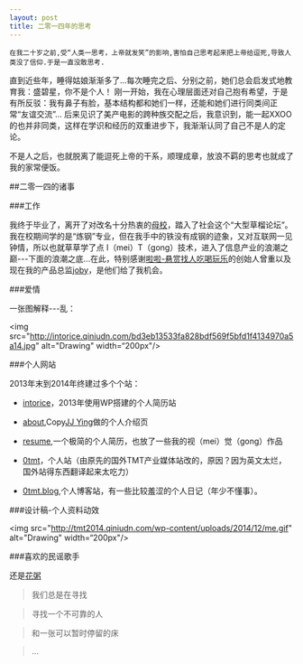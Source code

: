 ```yaml
---
layout: post
title: 二零一四年的思考
---
```


    在我二十岁之前,受“人类一思考，上帝就发笑”的影响,害怕自己思考起来把上帝给逗死,导致人类没了信仰.于是一直没敢思考.

<!-- more -->


直到近些年，睡得姑娘渐渐多了...每次睡完之后、分别之前，她们总会启发式地教育我：盛碧星，你不是个人！
刚一开始，我在心理层面还对自己抱有希望，于是有所反驳：我有鼻子有脸，基本结构都和她们一样，还能和她们进行同类间正常“友谊交流”...
后来见识了美产电影的跨种族交配之后，我意识到，能一起XXOO的也并非同类，这样在学识和经历的双重进步下，我渐渐认同了自己不是人的定论。

不是人之后，也就脱离了能逗死上帝的干系，顺理成章，放浪不羁的思考也就成了我的家常便饭。



##二零一四的诸事



###工作


我终于毕业了，离开了对改名十分热衷的[母校](http://www.hrbeu.edu.cn/)，踏入了社会这个“大型草榴论坛”。我在校期间学的是“炼钢”专业，但在我手中的铁没有成钢的迹象，又对互联网一见钟情，所以也就草草学了点 I（mei）T（gong）技术，进入了信息产业的浪潮之巅---下面的浪潮之底...在此，特别感谢[啦啦-悬赏找人吃喝玩乐](https://itunes.apple.com/cn/app/id636450145?mt=8)的创始人曾重以及现在我的产品总监[joby](http://joby.cc)，是他们给了我机会。



###爱情


一张图解释---乱：

<img src="http://intorice.qiniudn.com/bd3eb13533fa828bdf569f5bfd1f4134970a5a14.jpg" alt="Drawing" width=“200px"/>

###个人网站

2013年末到2014年终建过多个个站：

- [intorice](http://www.intorice.com)，2013年使用WP搭建的个人简历站

- [about](http://www.0tmt.com/about),Copy<a href="http://iconmoon.com/blog2/" target="_blank">JJ Ying</a>做的个人介绍页

- [resume](http://0tmt.com/resume/),一个极简的个人简历，也放了一些我的视（mei）觉（gong）作品

- [0tmt](http://0tmt.com)，个人站（由原先的国外TMT产业媒体站改的，原因？因为英文太烂，国外站得东西翻译起来太吃力）

- [0tmt.blog](http://0tmt.com/blog/),个人博客站，有一些比较羞涩的个人日记（年少不懂事）。


###设计稿-个人资料动效


<img src="http://tmt2014.qiniudn.com/wp-content/uploads/2014/12/me.gif" alt="Drawing" width=“200px"/>


###喜欢的民谣歌手


还是[花粥](http://site.douban.com/huazhou/)

  > 我们总是在寻找

  > 寻找一个不可靠的人

  > 和一张可以暂时停留的床

  > ...


